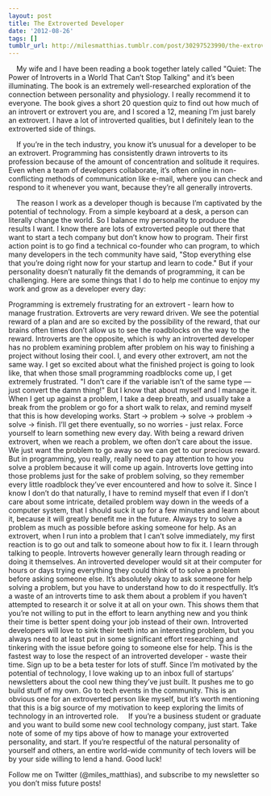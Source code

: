 ```yaml
---
layout: post
title: The Extroverted Developer
date: '2012-08-26'
tags: []
tumblr_url: http://milesmatthias.tumblr.com/post/30297523990/the-extroverted-developer
---
```

    My wife and I have been reading a book together lately called "Quiet: The Power of Introverts in a World That Can’t Stop Talking" and it’s been illuminating. The book is an extremely well-researched exploration of the connection between personality and physiology. I really recommend it to everyone. The book gives a short 20 question quiz to find out how much of an introvert or extrovert you are, and I scored a 12, meaning I’m just barely an extrovert. I have a lot of introverted qualities, but I definitely lean to the extroverted side of things.

    If you’re in the tech industry, you know it’s unusual for a developer to be an extrovert. Programming has consistently drawn introverts to its profession because of the amount of concentration and solitude it requires. Even when a team of developers collaborate, it’s often online in non-conflicting methods of communication like e-mail, where you can check and respond to it whenever you want, because they’re all generally introverts.

    The reason I work as a developer though is because I’m captivated by the potential of technology. From a simple keyboard at a desk, a person can literally change the world. So I balance my personality to produce the results I want. I know there are lots of extroverted people out there that want to start a tech company but don’t know how to program. Their first action point is to go find a technical co-founder who can program, to which many developers in the tech community have said, "Stop everything else that you’re doing right now for your startup and learn to code." But if your personality doesn’t naturally fit the demands of programming, it can be challenging. Here are some things that I do to help me continue to enjoy my work and grow as a developer every day:

Programming is extremely frustrating for an extrovert - learn how to manage frustration. Extroverts are very reward driven. We see the potential reward of a plan and are so excited by the possibility of the reward, that our brains often times don’t allow us to see the roadblocks on the way to the reward. Introverts are the opposite, which is why an introverted developer has no problem examining problem after problem on his way to finishing a project without losing their cool. I, and every other extrovert, am not the same way. I get so excited about what the finished project is going to look like, that when those small programming roadblocks come up, I get extremely frustrated. "I don’t care if the variable isn’t of the same type — just convert the damn thing!" But I know that about myself and I manage it. When I get up against a problem, I take a deep breath, and usually take a break from the problem or go for a short walk to relax, and remind myself that this is how developing works. Start -> problem -> solve -> problem -> solve -> finish. I’ll get there eventually, so no worries - just relax.
Force yourself to learn something new every day. With being a reward driven extrovert, when we reach a problem, we often don’t care about the issue. We just want the problem to go away so we can get to our precious reward. But in programming, you really, really need to pay attention to how you solve a problem because it will come up again. Introverts love getting into those problems just for the sake of problem solving, so they remember every little roadblock they’ve ever encountered and how to solve it. Since I know I don’t do that naturally, I have to remind myself that even if I don’t care about some intricate, detailed problem way down in the weeds of a computer system, that I should suck it up for a few minutes and learn about it, because it will greatly benefit me in the future.
Always try to solve a problem as much as possible before asking someone for help. As an extrovert, when I run into a problem that I can’t solve immediately, my first reaction is to go out and talk to someone about how to fix it. I learn through talking to people. Introverts however generally learn through reading or doing it themselves. An introverted developer would sit at their computer for hours or days trying everything they could think of to solve a problem before asking someone else. It’s absolutely okay to ask someone for help solving a problem, but you have to understand how to do it respectfully. It’s a waste of an introverts time to ask them about a problem if you haven’t attempted to research it or solve it at all on your own. This shows them that you’re not willing to put in the effort to learn anything new and you think their time is better spent doing your job instead of their own. Introverted developers will love to sink their teeth into an interesting problem, but you always need to at least put in some significant effort researching and tinkering with the issue before going to someone else for help. This is the fastest way to lose the respect of an introverted developer - waste their time.
Sign up to be a beta tester for lots of stuff. Since I’m motivated by the potential of technology, I love waking up to an inbox full of startups’ newsletters about the cool new thing they’ve just built. It pushes me to go build stuff of my own.
Go to tech events in the community. This is an obvious one for an extroverted person like myself, but it’s worth mentioning that this is a big source of my motivation to keep exploring the limits of technology in an introverted role.
    If you’re a business student or graduate and you want to build some new cool technology company, just start. Take note of some of my tips above of how to manage your extroverted personality, and start. If you’re respectful of the natural personality of yourself and others, an entire world-wide community of tech lovers will be by your side willing to lend a hand. Good luck!


Follow me on Twitter (@miles_matthias), and subscribe to my newsletter so you don’t miss future posts!
